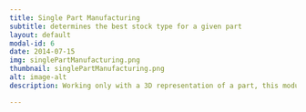 ```yaml
---
title: Single Part Manufacturing
subtitle: determines the best stock type for a given part
layout: default
modal-id: 6
date: 2014-07-15
img: singlePartManufacturing.png
thumbnail: singlePartManufacturing.png
alt: image-alt
description: Working only with a 3D representation of a part, this module quickly determines the best stock material type/size for the part, as well as, a base-line prediction of the total time and cost to create the part. The stock types considered include: plate (with discrete sizes), rectangular and circular bar, closed-die forgings, and wire or powder for additive manufacturing. The processes considered include: CNC machining, waterjet, and directed energy deposition (DED).

---
```


